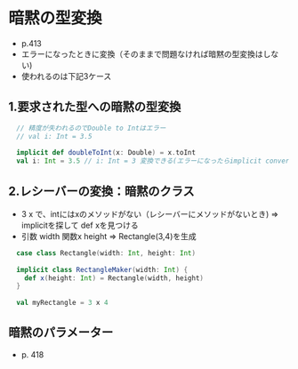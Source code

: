 # 暗黙の型変換
- p.413
- エラーになったときに変換（そのままで問題なければ暗黙の型変換はしない)
- 使われるのは下記3ケース


## 1.要求された型への暗黙の型変換

```scala
  // 精度が失われるのでDouble to Intはエラー
  // val i: Int = 3.5
  
  implicit def doubleToInt(x: Double) = x.toInt
  val i: Int = 3.5 // i: Int = 3 変換できる(エラーになったらimplicit conversionsを試す)
```

## 2.レシーバーの変換：暗黙のクラス
- 3 x で、intにはxのメソッドがない（レシーバーにメソッドがないとき) ⇒ implicitを探して def xを見つける
- 引数 width 関数x height ⇒ Rectangle(3,4)を生成
```scala
  case class Rectangle(width: Int, height: Int)
  
  implicit class RectangleMaker(width: Int) {
    def x(height: Int) = Rectangle(width, height)
  }
  
  val myRectangle = 3 x 4
```

## 暗黙のパラメーター
- p. 418

